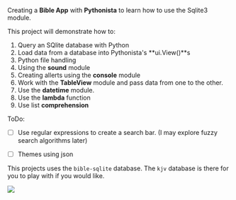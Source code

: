 Creating a **Bible App** with **Pythonista** to learn how to use the Sqlite3 module.

This project will demonstrate how to:

1. Query an SQlite database with Python
2. Load data from a database into Pythonista's **ui.View()**s
3. Python file handling
4. Using the **sound** module
5. Creating allerts using the **console** module
6. Work with the **TableView** module and pass data from one to the other.
7. Use the **datetime** module.
8. Use the **lambda** function
9. Use list **comprehension**

ToDo:
- [ ] Use regular expressions to create a search bar. (I may explore fuzzy search algorithms later)
- [ ] Themes using json


This projects uses the `bible-sqlite` database. The `kjv` database is there for you to play with if you would like.

![](https://github.com/TutorialDoctor/Pythonista-Projects/blob/master/Projects/Apps/Basic%20Bible/screen.png?raw=true)

